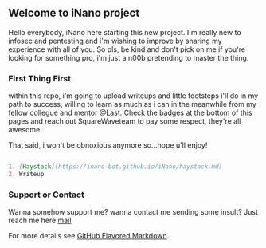 ## Welcome to iNano project

Hello everybody, iNano here starting this new project. I'm really new to infosec and pentesting and i'm wishing to improve by sharing my experience with all of you.
So pls, be kind and don't pick on me if you're looking for something pro, i'm just a n00b pretending to master the thing.

### First Thing First

within this repo, i'm going to upload writeups and little footsteps i'll do in my path to success, willing to learn as much as i can in the meanwhile from my fellow collegue and mentor @Last. Check the badges at the bottom of this pages and reach out SquareWaveteam to pay some respect, they're all awesome.

That said, i won't be obnoxious anymore so...hope u'll enjoy!

```markdown

1. [Haystack](https://inano-bot.github.io/iNano/haystack.md)
2. Writeup

```




### Support or Contact

Wanna somehow support me? wanna contact me sending some insult? Just reach me here [mail](filippocarl@protonmail.com)
<script src="https://www.hackthebox.eu/badge/157347"></script>
For more details see [GitHub Flavored Markdown](https://guides.github.com/features/mastering-markdown/).
